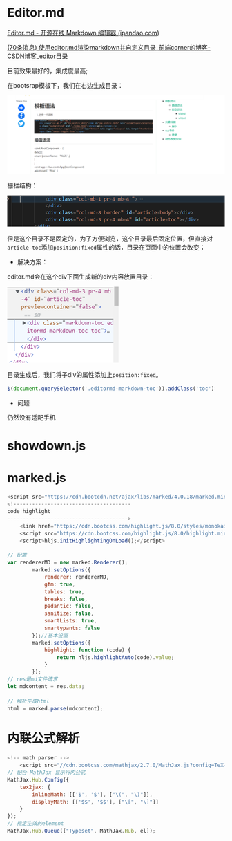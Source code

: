 # Editor.md

[Editor.md - 开源在线 Markdown 编辑器 (ipandao.com)](http://editor.md.ipandao.com/)

<script src="https://cdnjs.cloudflare.com/ajax/libs/editor.js/2.25.0/editor.js" integrity="sha512-/AJgfBm8OoQDj/qExmADUPdUBANzP85BsBQt96q4/8jO1cZ425Sb6ZNYU/XxbT4znk42oIVZH+vD4CqH0TI+AA==" crossorigin="anonymous" referrerpolicy="no-referrer"></script>

[(70条消息) 使用editor.md渲染markdown并自定义目录_前端corner的博客-CSDN博客_editor目录](https://blog.csdn.net/laplacepoisson/article/details/124416320)

目前效果最好的，集成度最高;

在bootsrap模板下，我们在右边生成目录：

![image-20220813091350384](assets/image-20220813091350384.png)

栅栏结构：

![image-20220813091421941](assets/image-20220813091421941.png)

但是这个目录不是固定的，为了方便浏览，这个目录最后固定位置，但直接对`article-toc`添加`position:fixed`属性的话，目录在页面中的位置会改变；

- 解决方案：

editor.md会在这个div下面生成新的div内容放置目录：

![image-20220813091642753](assets/image-20220813091642753.png)

目录生成后，我们将子div的属性添加上`position:fixed`。

```javascript
$(document.querySelector('.editormd-markdown-toc')).addClass('toc')
```

- 问题

仍然没有适配手机

# showdown.js

<script src="./node_modules/showdown/dist/showdown.js" type="text/javascript"></script>

# marked.js

```javascript
<script src="https://cdn.bootcdn.net/ajax/libs/marked/4.0.18/marked.min.js"></script>
<!--------------------------------------
code highlight
--------------------------------------->
    <link href="https://cdn.bootcss.com/highlight.js/8.0/styles/monokai_sublime.min.css" rel="stylesheet">
    <script src="https://cdn.bootcss.com/highlight.js/8.0/highlight.min.js"></script>
    <script>hljs.initHighlightingOnLoad();</script>

// 配置
var rendererMD = new marked.Renderer();
        marked.setOptions({
            renderer: rendererMD,
            gfm: true,
            tables: true,
            breaks: false,
            pedantic: false,
            sanitize: false,
            smartLists: true,
            smartypants: false
        });//基本设置
        marked.setOptions({
            highlight: function (code) {
                return hljs.highlightAuto(code).value;
            }
        });
// res是md文件请求
let mdcontent = res.data;

// 解析生成html
html = marked.parse(mdcontent);
```

# 内联公式解析

```javascript
<!-- math parser -->
    <script src="//cdn.bootcss.com/mathjax/2.7.0/MathJax.js?config=TeX-AMS-MML_HTMLorMML"></script>
// 配合 MathJax 显示行内公式
MathJax.Hub.Config({
	tex2jax: {
		inlineMath: [['$', '$'], ["\(", "\)"]],
		displayMath: [['$$', '$$'], ["\[", "\]"]]
	}
});
// 指定生效的element
MathJax.Hub.Queue(["Typeset", MathJax.Hub, el]);

```

